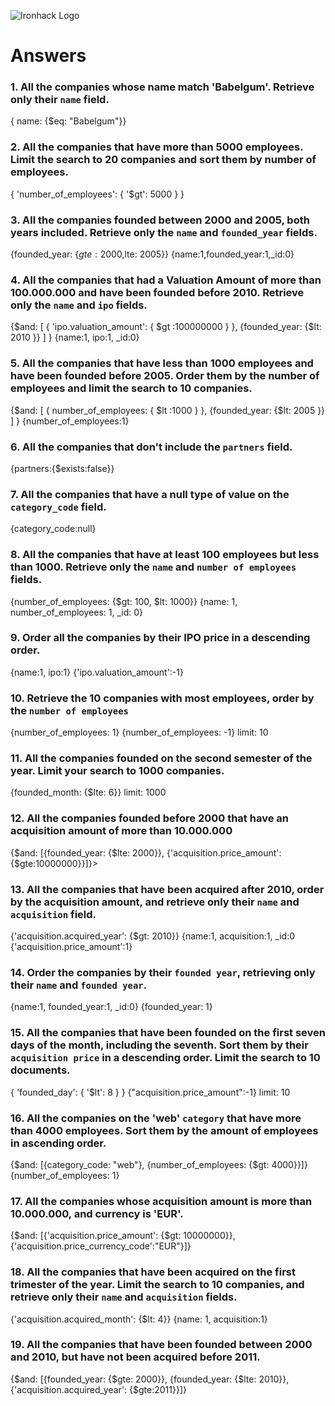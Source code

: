 ![Ironhack Logo](https://i.imgur.com/1QgrNNw.png)

# Answers

### 1. All the companies whose name match 'Babelgum'. Retrieve only their `name` field.

{ name: {$eq: "Babelgum"}}

### 2. All the companies that have more than 5000 employees. Limit the search to 20 companies and sort them by **number of employees**.

{
  'number_of_employees': {
    '$gt': 5000
  }
}

### 3. All the companies founded between 2000 and 2005, both years included. Retrieve only the `name` and `founded_year` fields.

{founded_year: {$gte: 2000,$lte: 2005}}
{name:1,founded_year:1,_id:0}

### 4. All the companies that had a Valuation Amount of more than 100.000.000 and have been founded before 2010. Retrieve only the `name` and `ipo` fields.

{$and: [ { 'ipo.valuation_amount': { $gt :100000000 } }, {founded_year: {$lt: 2010 }} ] }
{name:1, ipo:1, _id:0}

### 5. All the companies that have less than 1000 employees and have been founded before 2005. Order them by the number of employees and limit the search to 10 companies.

{$and: [ { number_of_employees: { $lt :1000 } }, {founded_year: {$lt: 2005 }} ] }
{number_of_employees:1}

### 6. All the companies that don't include the `partners` field.

{partners:{$exists:false}}

### 7. All the companies that have a null type of value on the `category_code` field.

{category_code:null}

### 8. All the companies that have at least 100 employees but less than 1000. Retrieve only the `name` and `number of employees` fields.

{number_of_employees: {$gt: 100, $lt: 1000}}
{name: 1, number_of_employees: 1, _id: 0}

### 9. Order all the companies by their IPO price in a descending order.

{name:1, ipo:1}
{'ipo.valuation_amount':-1}

### 10. Retrieve the 10 companies with most employees, order by the `number of employees`

{number_of_employees: 1}
{number_of_employees: -1}
limit: 10

### 11. All the companies founded on the second semester of the year. Limit your search to 1000 companies.

{founded_month: {$lte: 6}}
limit: 1000

### 12. All the companies founded before 2000 that have an acquisition amount of more than 10.000.000
{$and: [{founded_year: {$lte: 2000}}, {'acquisition.price_amount': {$gte:10000000}}]}>

### 13. All the companies that have been acquired after 2010, order by the acquisition amount, and retrieve only their `name` and `acquisition` field.
{'acquisition.acquired_year': {$gt: 2010}}
{name:1, acquisition:1, _id:0
{'acquisition.price_amount':1}

### 14. Order the companies by their `founded year`, retrieving only their `name` and `founded year`.
{name:1, founded_year:1, _id:0}
{founded_year: 1}

### 15. All the companies that have been founded on the first seven days of the month, including the seventh. Sort them by their `acquisition price` in a descending order. Limit the search to 10 documents.

{
  'founded_day': {
    '$lt': 8
  }
}
{"acquisition.price_amount":-1}
limit: 10

### 16. All the companies on the 'web' `category` that have more than 4000 employees. Sort them by the amount of employees in ascending order.

 {$and: [{category_code: "web"}, {number_of_employees: {$gt: 4000}}]}
 {number_of_employees: 1}

### 17. All the companies whose acquisition amount is more than 10.000.000, and currency is 'EUR'.

{$and: [{'acquisition.price_amount': {$gt: 10000000}}, {'acquisition.price_currency_code':"EUR"}]}

### 18. All the companies that have been acquired on the first trimester of the year. Limit the search to 10 companies, and retrieve only their `name` and `acquisition` fields.

{'acquisition.acquired_month': {$lt: 4}}
{name: 1, acquisition:1}

### 19. All the companies that have been founded between 2000 and 2010, but have not been acquired before 2011.

{$and: [{founded_year: {$gte: 2000}}, {founded_year: {$lte: 2010}}, {'acquisition.acquired_year': {$gte:2011}}]}


